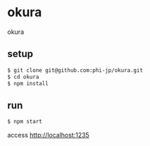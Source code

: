 okura
=====

okura


## setup

```sh
$ git clone git@github.com:phi-jp/okura.git
$ cd okura
$ npm install
```

## run

```sh
$ npm start
```

access <http://localhost:1235>
